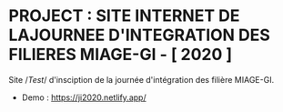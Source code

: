 
# PROJECT : SITE INTERNET DE LAJOURNEE D'INTEGRATION DES FILIERES MIAGE-GI - [ 2020 ]
Site /*Test*/ d'insciption de la journée d'intégration des filière MIAGE-GI.

- Demo :  https://ji2020.netlify.app/ 
